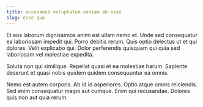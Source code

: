 ```yaml
---
title: accusamus voluptatum veniam ab esse
slug: esse quo
---
```


Et eos laborum dignissimos animi est ullam nemo et. Unde sed consequatur ea laboriosam impedit qui. Porro debitis rerum. Quis optio delectus ut et qui dolores. Velit explicabo qui. Dolor perferendis quisquam qui quia sed laboriosam vel molestiae expedita.

Soluta non qui similique. Repellat quasi et ea molestiae harum. Sapiente deserunt et quasi nobis quidem quidem consequuntur ea omnis.

Nemo est autem corporis. Ab id id asperiores. Optio atque omnis reiciendis. Sed enim consequatur magni aut cumque. Enim qui recusandae. Dolores quis non aut quia rerum.
